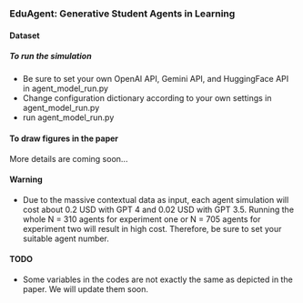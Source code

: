 ### EduAgent: Generative Student Agents in Learning


#### Dataset


##### To run the simulation

- Be sure to set your own OpenAI API, Gemini API, and HuggingFace API in agent_model_run.py
- Change configuration dictionary according to your own settings in agent_model_run.py
- run agent_model_run.py

#### To draw figures in the paper

More details are coming soon...




#### Warning

- Due to the massive contextual data as input, each agent simulation will cost about 0.2 USD with GPT 4 and 0.02 USD with GPT 3.5. Running the whole N = 310 agents for experiment one or N = 705 agents for experiment two will result in high cost. Therefore, be sure to set your suitable agent number.


#### TODO

- Some variables in the codes are not exactly the same as depicted in the paper. We will update them soon.
